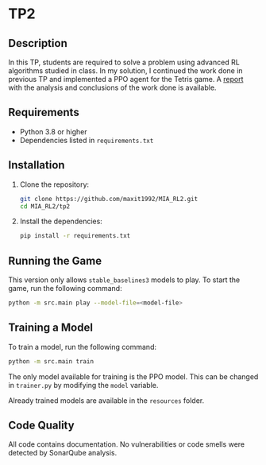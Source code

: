 # TP2

## Description

In this TP, students are required to solve a problem using advanced RL algorithms studied in class. In my solution, I
continued the work done in previous TP and implemented a PPO agent for the Tetris game.
A [report](resources/??) with the analysis and conclusions of the work done is available.

## Requirements

- Python 3.8 or higher
- Dependencies listed in `requirements.txt`

## Installation

1. Clone the repository:
    ```sh
    git clone https://github.com/maxit1992/MIA_RL2.git
    cd MIA_RL2/tp2
    ```

2. Install the dependencies:
    ```sh
    pip install -r requirements.txt
    ```

## Running the Game

This version only allows `stable_baselines3` models to play. To start the game, run the following command:

```sh
python -m src.main play --model-file=<model-file>
```

## Training a Model

To train a model, run the following command:

```sh
python -m src.main train
```

The only model available for training is the PPO model. This can be changed in `trainer.py` by modifying the `model`
variable.

Already trained models are available in the `resources` folder.

## Code Quality

All code contains documentation. No vulnerabilities or code smells were detected by SonarQube analysis.

